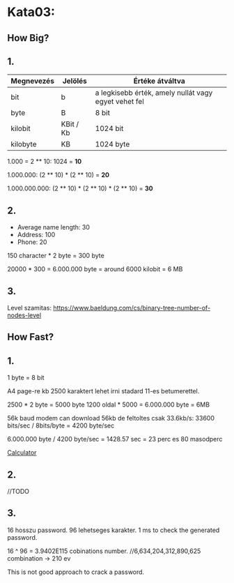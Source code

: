 # Kata03: 
## How Big?

## **1.**

| Megnevezés | Jelölés   | Értéke átváltva                                      |
|------------|-----------|------------------------------------------------------|
| bit        | b         | a legkisebb érték, amely nullát vagy egyet vehet fel |
| byte       | B         | 8 bit                                                |
| kilobit    | KBit / Kb | 1024 bit                                             |
| kilobyte   | KB        | 1024 byte                                            |


1.000 = 2 ** 10: 1024 = **10**

1.000.000: (2 ** 10) * (2  ** 10) = **20**

1.000.000.000: (2 ** 10) * (2  ** 10) * (2 ** 10) = **30**

## **2.**

- Average name length: 30
- Address: 100
- Phone: 20

150 character * 2 byte = 300 byte

20000 * 300 = 6.000.000 byte = around 6000 kilobit = 6 MB

## **3.**

Level szamitas:
https://www.baeldung.com/cs/binary-tree-number-of-nodes-level

## How Fast?

## **1.**

1 byte = 8 bit

A4 page-re kb 2500 karaktert lehet irni stadard 11-es betumerettel.

2500 * 2 byte = 5000 byte
1200 oldal * 5000 = 6.000.000 byte = 6MB

56k baud modem can download 56kb de feltoltes csak 33.6kb/s:
33600 bits/sec / 8bits/byte = 4200 byte/sec

6.000.000 byte / 4200 byte/sec = 1428.57 sec = 23 perc es 80 masodperc

[Calculator](https://www.meridianoutpost.com/resources/etools/calculators/calculator-file-download-time.php)

## **2.**

//TODO

## **3.**

16 hosszu password. 96 lehetseges karakter. 1 ms to check the generated password.

16 ^ 96 = 3.9402E115 cobinations number. //6,634,204,312,890,625 combination -> 210 ev

This is not good approach to crack a password.

